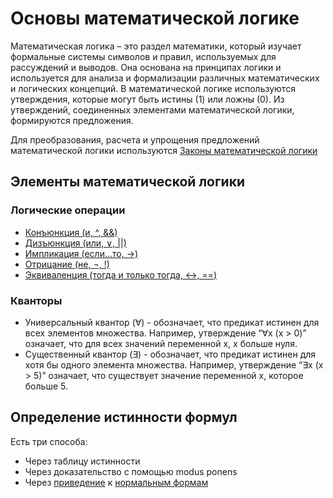 Основы математической логике
========================

Математическая логика – это раздел математики, который изучает формальные системы символов и правил, используемых для рассуждений и выводов. Она основана на принципах логики и используется для анализа и формализации различных математических и логических концепций. В математической логике используются утверждения, которые могут быть истины (1) или ложны (0). Из утверждений, соединенных элементами математической логики, формируются предложения. 

Для преобразования, расчета и упрощения предложений математической логики используются [Законы математической логики](%D0%97%D0%B0%D0%BA%D0%BE%D0%BD%D1%8B%20%D0%BC%D0%B0%D1%82%D0%B5%D0%BC%D0%B0%D1%82%D0%B8%D1%87%D0%B5%D1%81%D0%BA%D0%BE%D0%B9%20%D0%BB%D0%BE%D0%B3%D0%B8%D0%BA%D0%B8.md)

## Элементы математической логики

### Логические операции
- [Конъюнкция (и, ^, &&)](%D0%9A%D0%BE%D0%BD%D1%8A%D1%8E%D0%BD%D0%BA%D1%86%D0%B8%D1%8F%20%28%D0%B8%2C%20%5E%2C%20%26%26%29.md)
- [Дизъюнкция (или, ∨, ||)](%D0%94%D0%B8%D0%B7%D1%8A%D1%8E%D0%BD%D0%BA%D1%86%D0%B8%D1%8F%20%28%D0%B8%D0%BB%D0%B8%2C%20%E2%88%A8%2C%20%20%20%29.md)
- [Импликация (если…то, ->)](%D0%98%D0%BC%D0%BF%D0%BB%D0%B8%D0%BA%D0%B0%D1%86%D0%B8%D1%8F%20%28%D0%B5%D1%81%D0%BB%D0%B8%E2%80%A6%D1%82%D0%BE%2C%20-%20%29.md)
- [Отрицание (не, ¬, !)](%D0%9E%D1%82%D1%80%D0%B8%D1%86%D0%B0%D0%BD%D0%B8%D0%B5%20%28%D0%BD%D0%B5%2C%20%C2%AC%2C%20%21%29.md)
- [Эквиваленция (тогда и только тогда, ↔, ==)](%D0%AD%D0%BA%D0%B2%D0%B8%D0%B2%D0%B0%D0%BB%D0%B5%D0%BD%D1%86%D0%B8%D1%8F%20%28%D1%82%D0%BE%D0%B3%D0%B4%D0%B0%20%D0%B8%20%D1%82%D0%BE%D0%BB%D1%8C%D0%BA%D0%BE%20%D1%82%D0%BE%D0%B3%D0%B4%D0%B0%2C%20%E2%86%94%2C%20%3D%3D%29.md)

### Кванторы 
- Универсальный квантор (∀) - обозначает, что предикат истинен для всех элементов множества. Например, утверждение “∀x (x > 0)” означает, что для всех значений переменной x, x больше нуля.
- Существенный квантор (∃) - обозначает, что предикат истинен для хотя бы одного элемента множества. Например, утверждение “∃x (x > 5)” означает, что существует значение переменной x, которое больше 5.


## Определение истинности формул
Есть три способа:
- Через таблицу истинности
- Через доказательство с помощью modus ponens
- Через [приведение](%D0%97%D0%B0%D0%BA%D0%BE%D0%BD%D1%8B%20%D0%BC%D0%B0%D1%82%D0%B5%D0%BC%D0%B0%D1%82%D0%B8%D1%87%D0%B5%D1%81%D0%BA%D0%BE%D0%B9%20%D0%BB%D0%BE%D0%B3%D0%B8%D0%BA%D0%B8.md) к [нормальным формам](%D0%94%D0%B8%D0%B7%D1%8A%D1%8E%D0%BA%D1%82%D0%B8%D0%B2%D0%BD%D0%B0%D1%8F%20%D0%B8%20%D0%BA%D0%BE%D0%BD%D1%8A%D1%8E%D0%BA%D1%82%D0%B8%D0%B2%D0%BD%D0%B0%D1%8F%20%D1%84%D0%BE%D1%80%D0%BC%D0%B0%20%D0%BF%D1%80%D0%B5%D0%B4%D1%81%D1%82%D0%B0%D0%B2%D0%BB%D0%B5%D0%BD%D0%B8%D1%8F%20%D0%BB%D0%BE%D0%B3%D0%B8%D1%87%D0%B5%D1%81%D0%BA%D0%BE%D0%B9%20%D1%84%D1%83%D0%BD%D0%BA%D1%86%D0%B8%D0%B8.md)